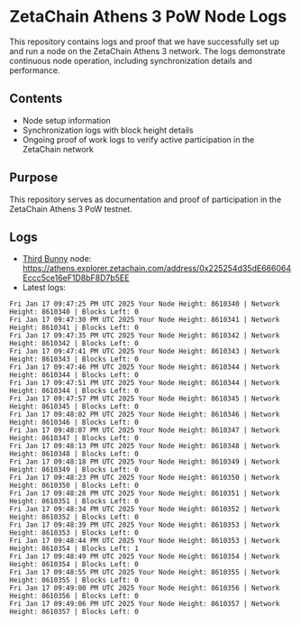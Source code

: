 # ZetaChain Athens 3 PoW Node Logs
This repository contains logs and proof that we have successfully set up and run a node on the ZetaChain Athens 3 network. The logs demonstrate continuous node operation, including synchronization details and performance.

## Contents
- Node setup information
- Synchronization logs with block height details
- Ongoing proof of work logs to verify active participation in the ZetaChain network

## Purpose
This repository serves as documentation and proof of participation in the ZetaChain Athens 3 PoW testnet.

## Logs

- [Third Bunny](https://thirdbunny.xyz/) node: https://athens.explorer.zetachain.com/address/0x225254d35dE666064Eccc5ce16eF1D8bF8D7b5EE
- Latest logs:
```
Fri Jan 17 09:47:25 PM UTC 2025 Your Node Height: 8610340 | Network Height: 8610340 | Blocks Left: 0
Fri Jan 17 09:47:30 PM UTC 2025 Your Node Height: 8610341 | Network Height: 8610341 | Blocks Left: 0
Fri Jan 17 09:47:35 PM UTC 2025 Your Node Height: 8610342 | Network Height: 8610342 | Blocks Left: 0
Fri Jan 17 09:47:41 PM UTC 2025 Your Node Height: 8610343 | Network Height: 8610343 | Blocks Left: 0
Fri Jan 17 09:47:46 PM UTC 2025 Your Node Height: 8610344 | Network Height: 8610344 | Blocks Left: 0
Fri Jan 17 09:47:51 PM UTC 2025 Your Node Height: 8610344 | Network Height: 8610344 | Blocks Left: 0
Fri Jan 17 09:47:57 PM UTC 2025 Your Node Height: 8610345 | Network Height: 8610345 | Blocks Left: 0
Fri Jan 17 09:48:02 PM UTC 2025 Your Node Height: 8610346 | Network Height: 8610346 | Blocks Left: 0
Fri Jan 17 09:48:07 PM UTC 2025 Your Node Height: 8610347 | Network Height: 8610347 | Blocks Left: 0
Fri Jan 17 09:48:13 PM UTC 2025 Your Node Height: 8610348 | Network Height: 8610348 | Blocks Left: 0
Fri Jan 17 09:48:18 PM UTC 2025 Your Node Height: 8610349 | Network Height: 8610349 | Blocks Left: 0
Fri Jan 17 09:48:23 PM UTC 2025 Your Node Height: 8610350 | Network Height: 8610350 | Blocks Left: 0
Fri Jan 17 09:48:28 PM UTC 2025 Your Node Height: 8610351 | Network Height: 8610351 | Blocks Left: 0
Fri Jan 17 09:48:34 PM UTC 2025 Your Node Height: 8610352 | Network Height: 8610352 | Blocks Left: 0
Fri Jan 17 09:48:39 PM UTC 2025 Your Node Height: 8610353 | Network Height: 8610353 | Blocks Left: 0
Fri Jan 17 09:48:44 PM UTC 2025 Your Node Height: 8610353 | Network Height: 8610354 | Blocks Left: 1
Fri Jan 17 09:48:49 PM UTC 2025 Your Node Height: 8610354 | Network Height: 8610354 | Blocks Left: 0
Fri Jan 17 09:48:55 PM UTC 2025 Your Node Height: 8610355 | Network Height: 8610355 | Blocks Left: 0
Fri Jan 17 09:49:00 PM UTC 2025 Your Node Height: 8610356 | Network Height: 8610356 | Blocks Left: 0
Fri Jan 17 09:49:06 PM UTC 2025 Your Node Height: 8610357 | Network Height: 8610357 | Blocks Left: 0
```
